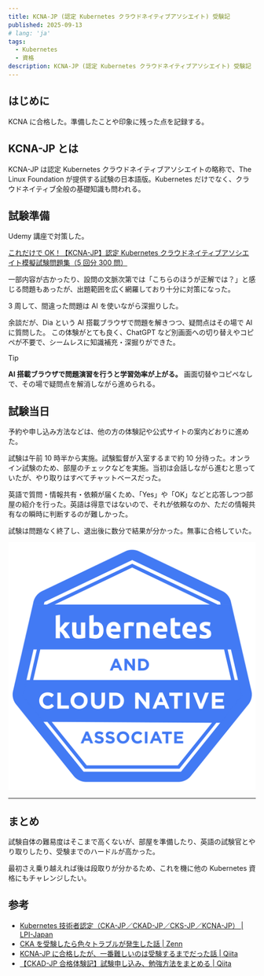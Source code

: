 ```yaml
---
title: KCNA-JP (認定 Kubernetes クラウドネイティブアソシエイト) 受験記
published: 2025-09-13
# lang: 'ja'
tags: 
  - Kubernetes
  - 資格
description: KCNA-JP (認定 Kubernetes クラウドネイティブアソシエイト) 受験記
---
```


## はじめに

KCNA に合格した。準備したことや印象に残った点を記録する。

## KCNA-JP とは

KCNA-JP は認定 Kubernetes クラウドネイティブアソシエイトの略称で、The Linux Foundation が提供する試験の日本語版。Kubernetes だけでなく、クラウドネイティブ全般の基礎知識も問われる。

## 試験準備

Udemy 講座で対策した。

[これだけで OK！【KCNA-JP】認定 Kubernetes クラウドネイティブアソシエイト模擬試験問題集（5 回分 300 問）](https://www.udemy.com/share/10aSAw3@lbaj3r5Ke1jSf9Bm7I8sEy2YgcFTRQJyfnSNN8YK-l3Lqve7pAVxXKQnJlYGsISX/)

一部内容が古かったり、設問の文脈次第では「こちらのほうが正解では？」と感じる問題もあったが、出題範囲を広く網羅しており十分に対策になった。

3 周して、間違った問題は AI を使いながら深掘りした。

余談だが、Dia という AI 搭載ブラウザで問題を解きつつ、疑問点はその場で AI に質問した。
この体験がとても良く、ChatGPT など別画面への切り替えやコピペが不要で、シームレスに知識補充・深掘りができた。

> [!TIP]
> **AI 搭載ブラウザで問題演習を行うと学習効率が上がる。**
> 画面切替やコピペなしで、その場で疑問点を解消しながら進められる。

## 試験当日

予約や申し込み方法などは、他の方の体験記や公式サイトの案内どおりに進めた。

試験は午前 10 時半から実施。試験監督が入室するまで約 10 分待った。オンライン試験のため、部屋のチェックなどを実施。当初は会話しながら進むと思っていたが、やり取りはすべてチャットベースだった。

英語で質問・情報共有・依頼が届くため、「Yes」や「OK」などと応答しつつ部屋の紹介を行った。英語は得意ではないので、それが依頼なのか、ただの情報共有なの瞬時に判断するのが難しかった。

試験は問題なく終了し、退出後に数分で結果が分かった。無事に合格していた。

![KCNA バッチ](../images/kcna-kubernetes-and-cloud-native-associate.png)

<hr>

## まとめ

試験自体の難易度はそこまで高くないが、部屋を準備したり、英語の試験官とやり取りしたり、受験までのハードルが高かった。

最初さえ乗り越えれば後は段取りが分かるため、これを機に他の Kubernetes 資格にもチャレンジしたい。

## 参考
- [Kubernetes 技術者認定（CKA-JP／CKAD-JP／CKS-JP／KCNA-JP） | LPI-Japan](https://lpi.or.jp/k8s/)
- [CKA を受験したら色々トラブルが発生した話 | Zenn](https://zenn.dev/narino/articles/b86804ed5f0eb6#0084a232-1854-4b2a-91ef-06d43314fc20)
- [KCNA-JP に合格したが、一番難しいのは受験するまでだった話 | Qiita](https://qiita.com/YutoSekine/items/7071bb312573a6bddca5#1-%E8%A9%A6%E9%A8%93%E3%81%AB%E3%81%A4%E3%81%84%E3%81%A6)
- [【CKAD-JP 合格体験記】試験申し込み、勉強方法をまとめる | Qiita](https://qiita.com/kokohei39/items/8be5682d43dab7f61c74#59aab7c6-026c-4896-a72d-92e5d6210aaa)
